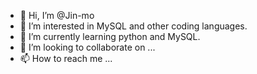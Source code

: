 - 👋 Hi, I’m @Jin-mo
- 👀 I’m interested in MySQL and other coding languages.
- 🌱 I’m currently learning python and MySQL.
- 💞️ I’m looking to collaborate on ...
- 📫 How to reach me ...

<!---
Jin-mo/Jin-mo is a ✨ special ✨ repository because its `README.md` (this file) appears on your GitHub profile.
You can click the Preview link to take a look at your changes.
--->
